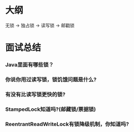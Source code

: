 # 大纲

无锁 -> 独占锁 -> 读写锁 -> 邮戳锁

# 面试总结

### Java里面有哪些锁？

### 你说你用过读写锁，锁饥饿问题是什么?

### 有没有比读写锁更快的锁?

### StampedLock知道吗?(邮藏锁/票据锁)

### ReentrantReadWriteLock有锁降级机制，你知道吗?



